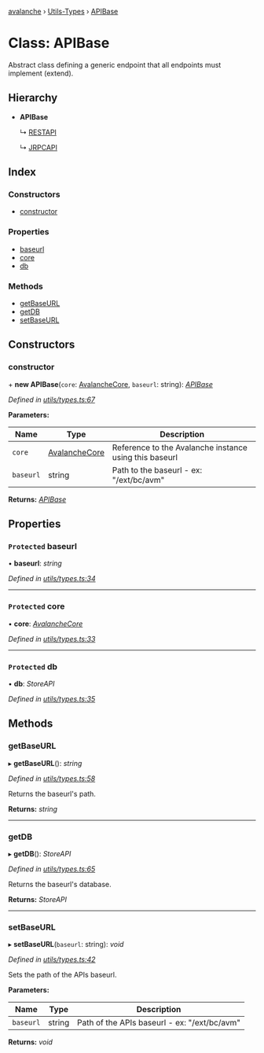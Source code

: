 [avalanche](../README.md) › [Utils-Types](../modules/utils_types.md) › [APIBase](utils_types.apibase.md)

# Class: APIBase

Abstract class defining a generic endpoint that all endpoints must implement (extend).

## Hierarchy

* **APIBase**

  ↳ [RESTAPI](utils_types.restapi.md)

  ↳ [JRPCAPI](utils_types.jrpcapi.md)

## Index

### Constructors

* [constructor](utils_types.apibase.md#constructor)

### Properties

* [baseurl](utils_types.apibase.md#protected-baseurl)
* [core](utils_types.apibase.md#protected-core)
* [db](utils_types.apibase.md#protected-db)

### Methods

* [getBaseURL](utils_types.apibase.md#getbaseurl)
* [getDB](utils_types.apibase.md#getdb)
* [setBaseURL](utils_types.apibase.md#setbaseurl)

## Constructors

###  constructor

\+ **new APIBase**(`core`: [AvalancheCore](avalanchecore.avalanchecore-1.md), `baseurl`: string): *[APIBase](utils_types.apibase.md)*

*Defined in [utils/types.ts:67](https://github.com/ava-labs/avalanche.js/blob/c723742/src/utils/types.ts#L67)*

**Parameters:**

Name | Type | Description |
------ | ------ | ------ |
`core` | [AvalancheCore](avalanchecore.avalanchecore-1.md) | Reference to the Avalanche instance using this baseurl |
`baseurl` | string | Path to the baseurl - ex: "/ext/bc/avm"  |

**Returns:** *[APIBase](utils_types.apibase.md)*

## Properties

### `Protected` baseurl

• **baseurl**: *string*

*Defined in [utils/types.ts:34](https://github.com/ava-labs/avalanche.js/blob/c723742/src/utils/types.ts#L34)*

___

### `Protected` core

• **core**: *[AvalancheCore](avalanchecore.avalanchecore-1.md)*

*Defined in [utils/types.ts:33](https://github.com/ava-labs/avalanche.js/blob/c723742/src/utils/types.ts#L33)*

___

### `Protected` db

• **db**: *StoreAPI*

*Defined in [utils/types.ts:35](https://github.com/ava-labs/avalanche.js/blob/c723742/src/utils/types.ts#L35)*

## Methods

###  getBaseURL

▸ **getBaseURL**(): *string*

*Defined in [utils/types.ts:58](https://github.com/ava-labs/avalanche.js/blob/c723742/src/utils/types.ts#L58)*

Returns the baseurl's path.

**Returns:** *string*

___

###  getDB

▸ **getDB**(): *StoreAPI*

*Defined in [utils/types.ts:65](https://github.com/ava-labs/avalanche.js/blob/c723742/src/utils/types.ts#L65)*

Returns the baseurl's database.

**Returns:** *StoreAPI*

___

###  setBaseURL

▸ **setBaseURL**(`baseurl`: string): *void*

*Defined in [utils/types.ts:42](https://github.com/ava-labs/avalanche.js/blob/c723742/src/utils/types.ts#L42)*

Sets the path of the APIs baseurl.

**Parameters:**

Name | Type | Description |
------ | ------ | ------ |
`baseurl` | string | Path of the APIs baseurl - ex: "/ext/bc/avm"  |

**Returns:** *void*
